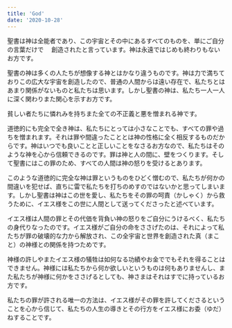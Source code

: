 ```yaml
---
title: 'God'
date: '2020-10-28'
---
```

聖書は神は全能者であり、この宇宙とその中にあるすべてのものを、単にご自分の言葉だけで 　創造されたと言っています。神は永遠ではじめも終わりもないお方です。

聖書の神は多くの人たちが想像する神とはかなり違うものです。神は力で満ちておりこの広大な宇宙を創造したので、普通の人間からは遠い存在で、私たちとはあまり関係がないものと私たちは思います。しかし聖書の神は、私たち一人一人に深く関わりまた関心を示すお方です。

貧しい者たちに憐れみを持ちまた全ての不正義と悪を憎まれる神です。

道徳的にも完全で全き神は、私たちにとっては小さなことでも、すべての罪や過ちを憎まれます。それは罪や間違ったこととは神の性格に全く相反するものだからです。神はいつでも良いことと正しいことをなさるお方なので、私たちはそのような神を心から信頼できるのです。罪は神と人の間に、壁をつくります。そして聖書にはこの罪のため、すべての人間は神の怒りを受けるとあります。

このような道徳的に完全な神は罪というものをひどく憎むので、私たちが何かの間違いを犯せば、直ちに雷で私たちを打ちのめすのではないかと思ってしまいます。しかし聖書は神はこの世を愛し、私たちをその罪の呵責（かしゃく）から救うために、イエス様をこの世に人間として送ってくださったと述べています。

イエス様は人間の罪とその代価を背負い神の怒りをご自分にうけるべく、私たちの身代りなったのです。イエス様がご自分の命をささげたのは、それによって私たちが罪の破壊的な力から解放され、この全宇宙と世界を創造された真（まこと）の神様との関係を持つためです。

神様の許しやまたイエス様の犠牲は如何なる功績やお金ででもそれを得ることはできません。神様には私たちから何か欲しいというものは何もありませんし、また私たちが神様に何かをささげるとしても、神さまはそれはすでに持っているお方です。

私たちの罪が許される唯一の方法は、イエス様がその罪を許してくださるということを心から信じて、私たちの人生の導きとその行方をイエス様にお委（ゆだ）ねすることです。